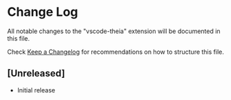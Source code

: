 # Change Log

All notable changes to the "vscode-theia" extension will be documented in this file.

Check [Keep a Changelog](http://keepachangelog.com/) for recommendations on how to structure this file.

## [Unreleased]

- Initial release